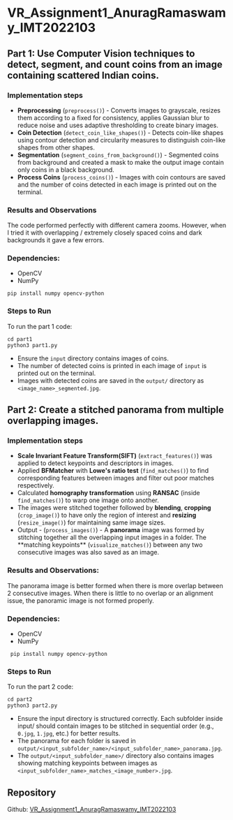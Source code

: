 # VR_Assignment1_AnuragRamaswamy_IMT2022103

## Part 1: Use Computer Vision techniques to detect, segment, and count coins from an image containing scattered Indian coins.

### Implementation steps

- **Preprocessing** (`preprocess()`) - Converts images to grayscale, resizes them according to a fixed for consistency, applies Gaussian blur to reduce noise and uses adaptive thresholding to create binary images.
- **Coin Detection** (`detect_coin_like_shapes()`) - Detects coin-like shapes using contour detection and circularity measures to distinguish coin-like shapes from other shapes.
- **Segmentation** (`segment_coins_from_background()`) - Segmented coins from background and created a mask to make the output image contain only coins in a black background.
- **Process Coins** (`process_coins()`) - Images with coin contours are saved and the number of coins detected in each image is printed out on the terminal.

### Results and Observations

The code performed perfectly with different camera zooms.
However, when I tried it with overlapping / extremely closely spaced coins and dark backgrounds it gave a few errors.

### Dependencies:

- OpenCV
- NumPy

```
pip install numpy opencv-python
```

### Steps to Run

To run the part 1 code:

```
cd part1
python3 part1.py
```

- Ensure the `input` directory contains images of coins.
- The number of detected coins is printed in each image of `input` is printed out on the terminal.
- Images with detected coins are saved in the `output/` directory as `<image_name>_segmented.jpg`.

## Part 2: Create a stitched panorama from multiple overlapping images.

### Implementation steps

- **Scale Invariant Feature Transform(SIFT)** (`extract_features()`) was applied to detect keypoints and descriptors in images.
- Applied **BFMatcher** with **Lowe's ratio test** (`find_matches()`) to find corresponding features between images and filter out poor matches respectively.
- Calculated **homography transformation** using **RANSAC** (inside `find_matches()`) to warp one image onto another.
- The images were stitched together followed by **blending**, **cropping** (`crop_image()`) to have only the region of interest and **resizing** (`resize_image()`) for maintaining same image sizes.
- Output - (`process_images()`) - A **panorama** image was formed by stitching together all the overlapping input images in a folder. The **matching keypoints\*\* (`visualize_matches()`) between any two consecutive images was also saved as an image.

### Results and Observations:
The panorama image is better formed when there is more overlap between 2 consecutive images. When there is little to no overlap or an alignment issue, the panoramic image is not formed properly. 

### Dependencies:

- OpenCV
- NumPy

```
 pip install numpy opencv-python
```

### Steps to Run

To run the part 2 code:

```
cd part2
python3 part2.py
```

- Ensure the input directory is structured correctly. Each subfolder inside input/ should contain images to be stitched in sequential order (e.g., `0.jpg`, `1.jpg`, etc.) for better results.
- The panorama for each folder is saved in `output/<input_subfolder_name>/<input_subfolder_name>_panorama.jpg`.
- The `output/<input_subfolder_name>/` directory also contains images showing matching keypoints between images as `<input_subfolder_name>_matches_<image_number>.jpg`.

## Repository

Github: [VR_Assignment1_AnuragRamaswamy_IMT2022103](https://github.com/Anurag9507/VR_Assignment1_AnuragRamaswamy_IMT2022103)
